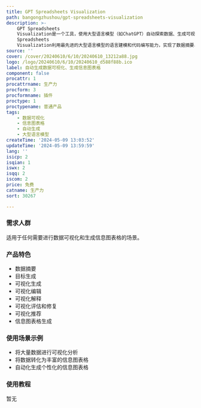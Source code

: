 ```yaml
---
title: GPT Spreadsheets Visualization
path: bangongzhushou/gpt-spreadsheets-visualization
description: >-
    GPT Spreadsheets
    Visualization是一个工具，使用大型语言模型（如ChatGPT）自动探索数据、生成可视化和信息图表格。它可以与任何编程语言和可视化库一起使用，例如matplotlib、seaborn、altair、d3等，并与多个大型语言模型提供商（ChatGPT、PaLM、Cohere、Huggingface等）一起使用。它包括四个模块：摘要生成器、目标探索器、可视化生成器和信息图表格生成器。GPT
    Spreadsheets
    Visualization利用最先进的大型语言模型的语言建模和代码编写能力，实现了数据摘要、目标生成、可视化生成、信息图表格生成以及对现有可视化的操作、可视化解释、自动修复、推荐等核心自动化可视化功能。
source: ''
cover: /cover/20240610/6/10/20240610_13212a88.jpg
logo: /logo/20240610/6/10/20240610_d588f88b.ico
label: 自动生成数据可视化、生成信息图表格
component: false
procattr: 1
procattrname: 生产力
procform: 3
procformname: 插件
proctype: 1
proctypename: 普通产品
tags:
    - 数据可视化
    - 信息图表格
    - 自动生成
    - 大型语言模型
createTime: '2024-05-09 13:03:52'
updateTime: '2024-05-09 13:59:59'
lang: ''
isicp: 2
isqian: 1
iswx: 2
isqq: 2
iscom: 2
price: 免费
catname: 生产力
sort: 30267

---
```




### 需求人群
适用于任何需要进行数据可视化和生成信息图表格的场景。

### 产品特色
* 数据摘要
* 目标生成
* 可视化生成
* 可视化编辑
* 可视化解释
* 可视化评估和修复
* 可视化推荐
* 信息图表格生成

### 使用场景示例
* 将大量数据进行可视化分析
* 将数据转化为丰富的信息图表格
* 自动化生成个性化的信息图表格

### 使用教程
暂无

  
